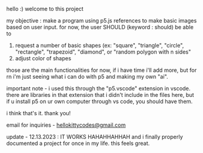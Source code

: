 hello :) welcome to this project 

my objective : 
make a program using p5.js references to make basic images based on user input. 
for now, the user SHOULD (keyword : should) be able to 
  1. request a number of basic shapes (ex: "square", "triangle", "circle", "rectangle", "trapezoid", "diamond", or "random polygon with n sides"
  2. adjust color of shapes

those are the main functionalities for now, if i have time i'll add more, but for rn i'm just seeing what i can do with p5 and making my own "ai". 

important note - i used this through the "p5.vscode" extension in vscode. there are libraries in that extension that i didn't include in the files here, but if u install p5 on ur own computer through vs code, you should have them. 

i think that's it. thank you! 

email for inquiries - hellokittycodes@gmail.com 

update - 12.13.2023 : IT WORKS HAHAHHAHHAH and i finally properly documented a project for once in my life. this feels great. 
